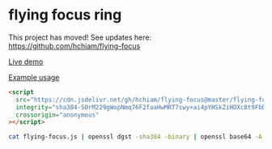 # flying focus ring

This project has moved! See updates here: <https://github.com/hchiam/flying-focus>

[Live demo](https://codepen.io/hchiam/pen/MWKKxdW)

[Example usage](https://github.com/hchiam/flying-focus/blob/master/example-usage.html)

```html
<script
  src="https://cdn.jsdelivr.net/gh/hchiam/flying-focus@master/flying-focus.js"
  integrity="sha384-SOrM229gWopNmq76F2faaHwMRT7swy+ai4pYHSkZiHOXc8t9FbD+vk8iKC/Ig4L7"
  crossorigin="anonymous"
></script>
```

```bash
cat flying-focus.js | openssl dgst -sha384 -binary | openssl base64 -A
```
